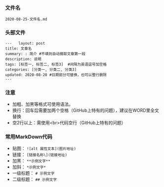 ### 文件名
`2020-08-25-文件名.md`

### 头部文件
`---  
layout: post`   
`title: 文章名`   
`summary: : 简介 #不填则自动摘取文章第一段`   
`description: 说明`   
`tags: [标签一, 标签二, 标签3]  #间隔为英语逗号加空格`   
`categories: [分类一, 分类二, 分类3]`   
`updated: 2020-08-20 #日期部分可替换，也可以整行删除`   
`---`

### 注意
- 加粗、加黑等格式可使用语法。
- 换行：回车后需要加两个空格（GitHub上特有的问题），建议在WORD里全文替换
- 空2行以上：需使用\<br>代码空行（GitHub上特有的问题）

### 常用MarkDown代码
- 贴图： `![alt 属性文本](图片地址)`  
- 链接： `[链接名称\](链接地址)`
- 加黑： `**示例文字**`
- 加斜： `*示例文字*`
- 一级标题： `# 示例文字 `
- 二级标题： `## 示例文字`
